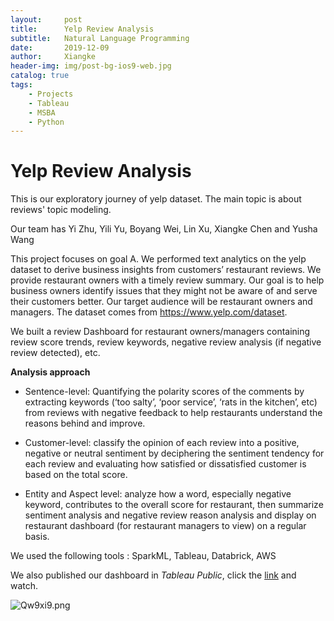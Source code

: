```yaml
---
layout:     post
title:      Yelp Review Analysis
subtitle:   Natural Language Programming
date:       2019-12-09
author:     Xiangke
header-img: img/post-bg-ios9-web.jpg
catalog: true
tags:
    - Projects
    - Tableau
    - MSBA
    - Python
---
```

# Yelp Review Analysis

This is our exploratory journey of yelp dataset. The main topic is about reviews' topic modeling. 

Our team has Yi Zhu, Yili Yu, Boyang Wei, Lin Xu, Xiangke Chen and Yusha Wang

This project focuses on goal A. We performed text analytics on the yelp dataset to derive business insights from customers’ restaurant reviews. We provide restaurant owners with a timely review summary. Our goal is to help business owners identify issues that they might not be aware of and serve their customers better. Our target audience will be restaurant owners and managers. The dataset comes from https://www.yelp.com/dataset.

We built a review Dashboard for restaurant owners/managers containing review score trends, review keywords, negative review analysis (if negative review detected), etc. 

**Analysis approach**

- Sentence-level: Quantifying the polarity scores of the comments by extracting keywords (‘too salty’, ‘poor service’, ‘rats in the kitchen’, etc) from reviews with negative feedback to help restaurants understand the reasons behind and improve. 

- Customer-level: classify the opinion of each review into a positive, negative or neutral sentiment by deciphering the sentiment tendency for each review and evaluating how satisfied or dissatisfied customer is based on the total score.

- Entity and Aspect level: analyze how a word, especially negative keyword, contributes to the overall score for restaurant, then summarize sentiment analysis and negative review reason analysis and display on restaurant dashboard (for restaurant managers to view) on a regular basis.

We used the following tools : SparkML, Tableau, Databrick, AWS

We also published our dashboard in *Tableau Public*, click the [link](https://public.tableau.com/profile/xiangke.chen#!/vizhome/YelpReviewAnalysis_15758570841320/final) and watch.

![Qw9xi9.png](https://s2.ax1x.com/2019/12/09/Qw9xi9.png)
